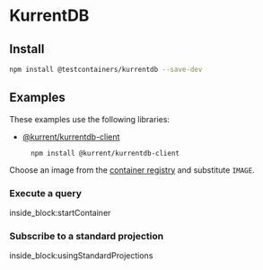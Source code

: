 # KurrentDB

## Install

```bash
npm install @testcontainers/kurrentdb --save-dev
```

## Examples

These examples use the following libraries:

- [@kurrent/kurrentdb-client](https://www.npmjs.com/package/@kurrent/kurrentdb-client)

        npm install @kurrent/kurrentdb-client

Choose an image from the [container registry](https://hub.docker.com/r/kurrentplatform/kurrentdb) and substitute `IMAGE`.

### Execute a query

<!--codeinclude-->
[](../../packages/modules/kurrentdb/src/kurrentdb-container.test.ts) inside_block:startContainer
<!--/codeinclude-->

### Subscribe to a standard projection

<!--codeinclude-->
[](../../packages/modules/kurrentdb/src/kurrentdb-container.test.ts) inside_block:usingStandardProjections
<!--/codeinclude-->
